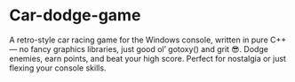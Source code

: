 # Car-dodge-game
A retro-style car racing game for the Windows console, written in pure C++ — no fancy graphics libraries, just good ol’ gotoxy() and grit 😎. Dodge enemies, earn points, and beat your high score. Perfect for nostalgia or just flexing your console skills.
